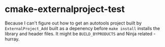 # cmake-externalproject-test
Because I can't figure out how to get an autotools project built by
`ExternalProject_Add` built as a depenency before `make install`
installs the library and header files. It might be `BUILD_BYPRODUCTS`
and Ninja related - hurray.
